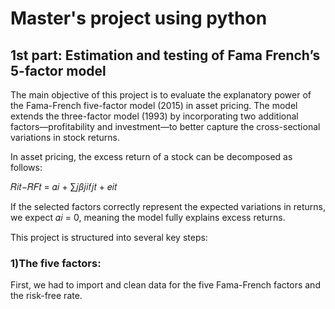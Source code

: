 # Master's project using python

## 1st part: Estimation and testing of Fama French’s 5-factor model
The main objective of this project is to evaluate the explanatory power of the Fama-French five-factor model (2015) in asset pricing. The model extends the three-factor model (1993) by incorporating two additional factors—profitability and investment—to better capture the cross-sectional variations in stock returns.

In asset pricing, the excess return of a stock can be decomposed as follows:

𝑅𝑖𝑡−𝑅𝐹𝑡 = 𝛼𝑖 + ∑𝑗𝛽𝑗𝑖𝑓𝑗𝑡 + 𝑒𝑖𝑡 

If the selected factors correctly represent the expected variations in returns, we expect 
𝛼𝑖 = 0, meaning the model fully explains excess returns.

This project is structured into several key steps:

### 1)The five factors:

First, we had to import  and clean data for the five Fama-French factors and the risk-free rate.
